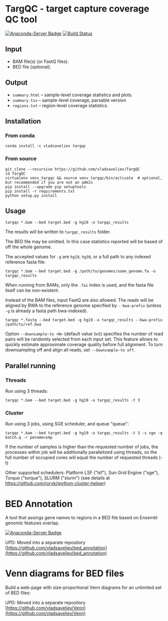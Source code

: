 # TargQC - target capture coverage QC tool

[![Anaconda-Server Badge](https://anaconda.org/vladsaveliev/targqc/badges/installer/conda.svg)](https://conda.anaconda.org/vladsaveliev)
[![Build Status](https://travis-ci.org/vladsaveliev/TargQC.svg?branch=master)](https://travis-ci.org/vladsaveliev/TargQC)

## Input

- BAM file(s) (or FastQ files).
- BED file (optional).

## Output

- `summary.html` – sample-level coverage statistics and plots.
- `summary.tsv` – sample-level coverage, parsable version
- `regions.txt` – region-level coverage statistics.

## Installation

### From conda

```
conda install -c vladsaveliev targqc
```

### From source

```
git clone --recursive https://github.com/vladsaveliev/TargQC
cd TargQC
virtualenv venv_targqc && source venv_targqc/bin/activate  # optional, but recommended if you are not an admin
pip install --upgrade pip setuptools
pip install -r requirements.txt
python setup.py install
```

## Usage

```
targqc *.bam --bed target.bed -g hg19 -o targqc_results
```

The results will be written to `targqc_results` folder.

The BED file may be omitted. In this case statistics reported will be based of off the whole genome.

The accepted values for `-g` are `hg19`, `hg38`, or a full path to any indexed reference fasta file:

```
targqc *.bam --bed target.bed -g /path/to/genomes/some_genome.fa -o targqc_results
```

When running from BAMs, only the `.fai` index is used, and the fasta file itself can be non-existent.

Instead of the BAM files, input FastQ are also allowed. The reads will be aligned by BWA to the reference 
genome specified by `--bwa-prefix` (unless `-g` is already a fasta path bwa-indexed).

```
targqc *.fastq --bed target.bed -g hg19 -o targqc_results --bwa-prefix /path/to/ref.bwa
```

Option `--downsample-to <N>` (default value `5e5`) specifies the number of 
read pairs will be randomly selected from each input set. This feature allows to quickly estimate approximate 
coverage quality before full alignment. To turn downsampling off and align all reads, set `--downsample-to off`.


## Parallel running

### Threads

Run using 3 threads:

```
targqc *.bam --bed target.bed -g hg19 -o targqc_results -t 3
```

### Cluster

Run using 3 jobs, using SGE scheduler, and queue "queue":

```
targqc *.bam --bed target.bed -g hg19 -o targqc_results -t 3 -s sge -q batch.q -r pename=smp
```

If the number of samples is higher than the requested number of jobs, the processes within job will be additionally parallelized using threads, so the full number of occupied cores will equal the number of requested threads (-t)

Other supported schedulers: Platform LSF ("lsf"), Sun Grid Engine ("sge"), Torque ("torque"), SLURM ("slurm") (see details at https://github.com/roryk/ipython-cluster-helper)


# BED Annotation

A tool that assings gene names to regions in a BED file based on Ensembl genomic features overlap.

[![Anaconda-Server Badge](https://anaconda.org/vladsaveliev/bed_annotation/badges/installer/conda.svg)](https://conda.anaconda.org/vladsaveliev)

UPD: Moved into a separate repository [https://github.com/vladsaveliev/bed_annotation](https://github.com/vladsaveliev/bed_annotation)


# Venn diagrams for BED files

Build a web-page with size-proportional Venn diagrams for an unlimited set of BED files:

UPD: Moved into a separate repository [https://github.com/vladsaveliev/Venn](https://github.com/vladsaveliev/Venn)
